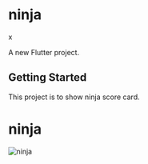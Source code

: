 # ninja
x

A new Flutter project.

## Getting Started

This project is to show ninja score card.


# ninja
![ninja](https://user-images.githubusercontent.com/47517623/141455894-940d162f-87d1-4e62-af63-f96dd203e601.jpg)
